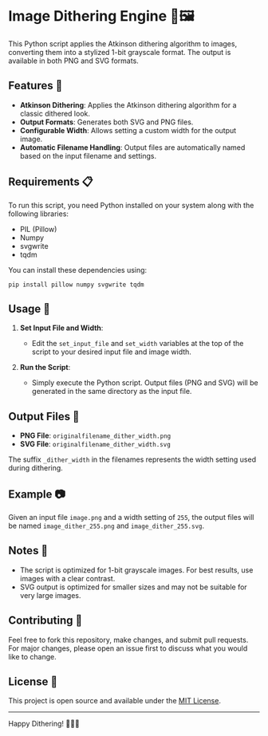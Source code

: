 # Image Dithering Engine 🎨🖼️

This Python script applies the Atkinson dithering algorithm to images, converting them into a stylized 1-bit grayscale format. The output is available in both PNG and SVG formats.

## Features 🌟

- **Atkinson Dithering**: Applies the Atkinson dithering algorithm for a classic dithered look.
- **Output Formats**: Generates both SVG and PNG files.
- **Configurable Width**: Allows setting a custom width for the output image.
- **Automatic Filename Handling**: Output files are automatically named based on the input filename and settings.

## Requirements 📋

To run this script, you need Python installed on your system along with the following libraries:
- PIL (Pillow)
- Numpy
- svgwrite
- tqdm

You can install these dependencies using:

```
pip install pillow numpy svgwrite tqdm
```

## Usage 🚀

1. **Set Input File and Width**: 
   - Edit the `set_input_file` and `set_width` variables at the top of the script to your desired input file and image width.

2. **Run the Script**:
   - Simply execute the Python script. Output files (PNG and SVG) will be generated in the same directory as the input file.

## Output Files 📁

- **PNG File**: `originalfilename_dither_width.png`
- **SVG File**: `originalfilename_dither_width.svg`

The suffix `_dither_width` in the filenames represents the width setting used during dithering.

## Example 📷

Given an input file `image.png` and a width setting of `255`, the output files will be named `image_dither_255.png` and `image_dither_255.svg`.

## Notes 📝

- The script is optimized for 1-bit grayscale images. For best results, use images with a clear contrast.
- SVG output is optimized for smaller sizes and may not be suitable for very large images.

## Contributing 🤝

Feel free to fork this repository, make changes, and submit pull requests. For major changes, please open an issue first to discuss what you would like to change.

## License 📄

This project is open source and available under the [MIT License](LICENSE).

---

Happy Dithering! 🌈👨‍🎨